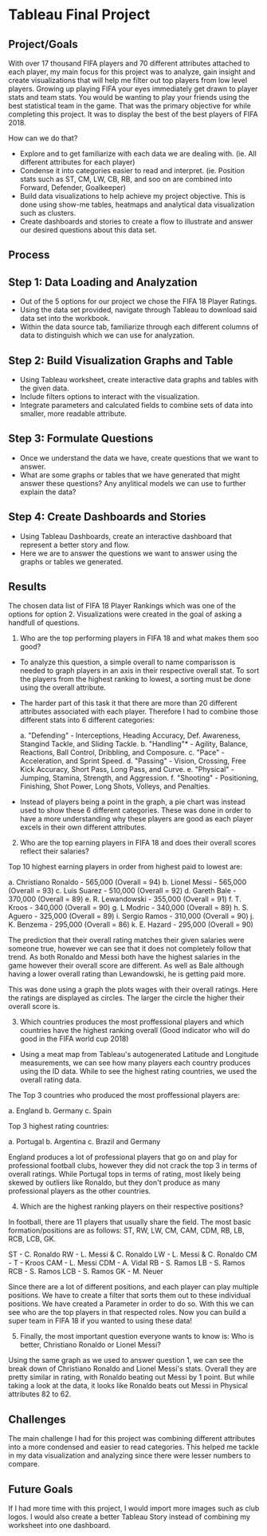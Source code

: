 # Tableau Final Project 

## Project/Goals

With over 17 thousand FIFA players and 70 different attributes attached to each player, my main focus for this project was to analyze, gain insight and create visualizations that will help me filter out top players from low level players. Growing up playing FIFA your eyes immediately get drawn to player stats and team stats. You would be wanting to play your friends using the best statistical team in the game. That was the primary objective for while completing this project. It was to display the best of the best players of FIFA 2018. 

How can we do that?
 - Explore and to get familiarize with each data we are dealing with. (ie. All different attributes for each player)
 - Condense it into categories easier to read and interpret. (ie. Position stats such as ST, CM, LW, CB, RB, and soo on are combined into Forward, Defender,     Goalkeeper)
 - Build data visualizations to help achieve my project objective. This is done using show-me tables, heatmaps and analytical data visualization such as clusters.
 - Create dashboards and stories to create a flow to illustrate and answer our desired questions about this data set.

## Process

## Step 1: Data Loading and Analyzation 

- Out of the 5 options for our project we chose the FIFA 18 Player Ratings.
- Using the data set provided, navigate through Tableau to download said data set into the workbook.
- Within the data source tab, familiarize through each different columns of data to distinguish which we can use for analyzation. 

## Step 2: Build Visualization Graphs and Table

- Using Tableau worksheet, create interactive data graphs and tables with the given data.
- Include filters options to interact with the visualization.
- Integrate parameters and calculated fields to combine sets of data into smaller, more readable attribute.

## Step 3: Formulate Questions 

- Once we understand the data we have, create questions that we want to answer.
- What are some graphs or tables that we have generated that might answer these questions? Any anylitical models we can use to further explain the data?

## Step 4: Create Dashboards and Stories

- Using Tableau Dashboards, create an interactive dashboard that represent a better story and flow.
- Here we are to answer the questions we want to answer using the graphs or tables we generated. 

## Results

The chosen data list of FIFA 18 Player Rankings which was one of the options for option 2. Visualizations were created in the goal of asking a handfull of questions. 

1. Who are the top performing players in FIFA 18 and what makes them soo good?

- To analyze this question, a simple overall to name comparisson is needed to graph players in an axis in their respective overall stat. To sort the players from the highest ranking to lowest, a sorting must be done using the overall attribute.
- The harder part of this task it that there are more than 20 different attributes associated with each player. Therefore I had to combine those different stats into 6 different categories:

  a. "Defending" - Interceptions, Heading Accuracy, Def. Awareness, Stangind Tackle, and Sliding Tackle.
  b. "Handling"* - Agility, Balance, Reactions, Ball Control, Dribbling, and Composure.
  c. "Pace" - Acceleration, and Sprint Speed.
  d. "Passing" - Vision, Crossing, Free Kick Accuracy, Short Pass, Long Pass, and Curve.
  e. "Physical" - Jumping, Stamina, Strength, and Aggression.
  f. "Shooting" - Positioning, Finishing, Shot Power, Long Shots, Volleys, and Penalties.

- Instead of players being a point in the graph, a pie chart was instead used to show these 6 different categories. These was done in order to have a more understanding why these players are good as each player excels in their own different attributes. 

2. Who are the top earning players in FIFA 18 and does their overall scores reflect their salaries?

Top 10 highest earning players in order from highest paid to lowest are: 

 a. Christiano Ronaldo - 565,000 (Overall = 94)
 b. Lionel Messi - 565,000 (Overall = 93)
 c. Luis Suarez - 510,000 (Overall = 92)
 d. Gareth Bale - 370,000 (Overall = 89)
 e. R. Lewandowski - 355,000 (Overall = 91)
 f. T. Kroos - 340,000 (Overall = 90)
 g. L Modric - 340,000 (Overall = 89)
 h. S. Aguero - 325,000 (Overall = 89)
 i. Sergio Ramos - 310,000 (Overall = 90)
 j. K. Benzema - 295,000 (Overall = 86)
 k. E. Hazard - 295,000 (Overall = 90)
 
The prediction that their overall rating matches their given salaries were someone true, however we can see that it does not completely follow that trend. As both Ronaldo and Messi both have the highest salaries in the game however their overall score are different. As well as Bale although having a lower overall rating than Lewandowski, he is getting paid more. 

This was done using a graph the plots wages with their overall ratings. Here the ratings are displayed as circles. The larger the circle the higher their overall score is. 

3. Which countries produces the most proffessional players and which countries have the highest ranking overall (Good indicator who will do good in the FIFA world cup 2018)

- Using a meat map from Tableau's autogenerated Latitude and Longitude measurements, we can see how many players each country produces using the ID data. While to see the highest rating countries, we used the overall rating data.

The Top 3 countries who produced the most proffessional players are: 

 a. England
 b. Germany
 c. Spain 

Top 3 highest rating countries: 

 a. Portugal
 b. Argentina
 c. Brazil and Germany

England produces a lot of professional players that go on and play for professional football clubs, however they did not crack the top 3 in terms of overall ratings. While Portugal tops in terms of rating, most likely being skewed by outliers like Ronaldo, but they don't produce as many professional players as the other countries. 
    
4. Which are the highest ranking players on their respective positions?

In football, there are 11 players that usually share the field. The most basic formation/positions are as follows: ST, RW, LW, CM, CAM, CDM, RB, LB, RCB, LCB, GK.

ST - C. Ronaldo
RW - L. Messi & C. Ronaldo
LW - L. Messi & C. Ronaldo
CM - T - Kroos 
CAM - L. Messi
CDM - A. Vidal
RB - S. Ramos
LB - S. Ramos
RCB - S. Ramos 
LCB - S. Ramos 
GK - M. Neuer

Since there are a lot of different positions, and each player can play multiple positions. We have to create a filter that sorts them out to these individual positions. We have created a Parameter in order to do so. With this we can see who are the top players in that respected roles. Now you can build a super team in FIFA 18 if you wanted to using these data! 

    
5. Finally, the most important question everyone wants to know is: Who is better, Christiano Ronaldo or Lionel Messi?

Using the same graph as we used to answer question 1, we can see the break down of Christiano Ronaldo and Lionel Messi's stats. Overall they are pretty similar in rating, with Ronaldo beating out Messi by 1 point. But while taking a look at the data, it looks like Ronaldo beats out Messi in Physical attributes 82 to 62. 

     
## Challenges 

The main challenge I had for this project was combining different attributes into a more condensed and easier to read categories. This helped me tackle in my data visualization and analyzing since there were lesser numbers to compare. 

## Future Goals

If I had more time with this project, I would import more images such as club logos. I would also create a better Tableau Story instead of combining my worksheet into one dashboard. 

